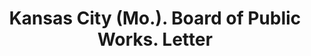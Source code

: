 ---
doi: 10.7916/D85B1DJJ
date_other: '1890'
date_other_textual: 1890-1899
form: correspondence
genre:
- Letters (correspondence)
name:
- Kansas City (Mo.). Board of Public Works
object_in_context_url: https://biggert.cul.columbia.edu/items/view/ave_biggert_00687
subject_hierarchical_geographic:
- Kansas City, Missouri, United States
subject_name:
- Kansas City (Mo.). Board of Public Works
title: Kansas City (Mo.). Board of Public Works. Letter
sort_title: Kansas City (Mo.). Board of Public Works. Letter
call_number: ave_biggert_00687
coordinates:
- 39.099722222222226,-94.57833333333333
pid: ave_biggert_00687
identifiers: ave_biggert_00687
thumbnail: https://derivativo-1.library.columbia.edu/iiif/2/ldpd:345516/full/!256,256/0/native.jpg
permalink: "/biggert/ave_biggert_00687/"
layout: iiif-image-page
---